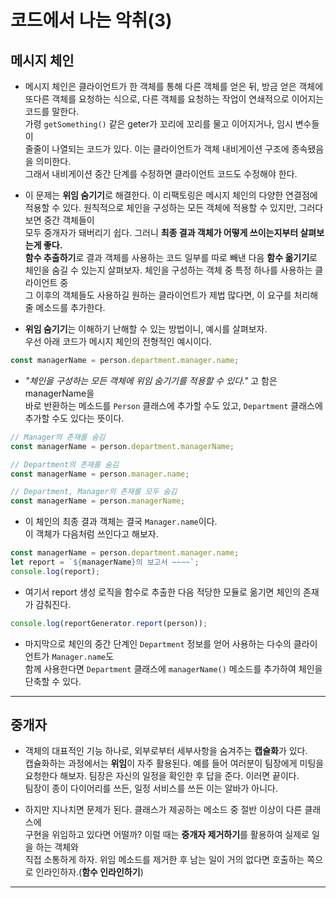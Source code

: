 # 코드에서 나는 악취(3)

<h2>메시지 체인</h2>

- 메시지 체인은 클라이언트가 한 객체를 통해 다른 객체를 얻은 뒤, 방금 얻은 객체에  
  또다른 객체를 요청하는 식으로, 다른 객체를 요청하는 작업이 연쇄적으로 이어지는 코드를 말한다.  
  가령 `getSomething()` 같은 geter가 꼬리에 꼬리를 물고 이어지거나, 임시 변수들이  
  줄줄이 나열되는 코드가 있다. 이는 클라이언트가 객체 내비게이션 구조에 종속됐음을 의미한다.  
  그래서 내비게이션 중간 단계를 수정하면 클라이언트 코드도 수정해야 한다.

- 이 문제는 **위임 숨기기**로 해결한다. 이 리팩토링은 메시지 체인의 다양한 연결점에  
  적용할 수 있다. 원칙적으로 체인을 구성하는 모든 객체에 적용할 수 있지만, 그러다 보면 중간 객체들이  
  모두 중개자가 돼버리기 쉽다. 그러니 **최종 결과 객체가 어떻게 쓰이는지부터 살펴보는게 좋다.**  
  **함수 추출하기**로 결과 객체를 사용하는 코드 일부를 따로 빼낸 다음 **함수 옮기기**로  
  체인을 숨길 수 있는지 살펴보자. 체인을 구성하는 객체 중 특정 하나를 사용하는 클라이언트 중  
  그 이후의 객체들도 사용하길 원하는 클라이언트가 제법 많다면, 이 요구를 처리해줄 메소드를 추가한다.

- **위임 숨기기**는 이해하기 난해할 수 있는 방법이니, 예시를 살펴보자.  
  우선 아래 코드가 메시지 체인의 전형적인 예시이다.

```js
const managerName = person.department.manager.name;
```

- _"체인을 구성하는 모든 객체에 위임 숨기기를 적용할 수 있다."_ 고 함은 managerName을  
  바로 반환하는 메소드를 `Person` 클래스에 추가할 수도 있고, `Department` 클래스에  
  추가할 수도 있다는 뜻이다.

```js
// Manager의 존재를 숨김
const managerName = person.department.managerName;

// Department의 존재를 숨김
const managerName = person.manager.name;

// Department, Manager의 존재를 모두 숨김
const managerName = person.managerName;
```

- 이 체인의 최종 결과 객체는 결국 `Manager.name`이다.  
  이 객체가 다음처럼 쓰인다고 해보자.

```js
const managerName = person.department.manager.name;
let report = `${managerName}의 보고서 ~~~~`;
console.log(report);
```

- 여기서 report 생성 로직을 함수로 추출한 다음 적당한 모듈로 옮기면 체인의 존재가 감춰진다.

```js
console.log(reportGenerator.report(person));
```

- 마지막으로 체인의 중간 단계인 `Department` 정보를 얻어 사용하는 다수의 클라이언트가 `Manager.name`도  
  함께 사용한다면 `Department` 클래스에 `managerName()` 메소드를 추가하여 체인을 단축할 수 있다.

<hr/>

<h2>중개자</h2>

- 객체의 대표적인 기능 하나로, 외부로부터 세부사항을 숨겨주는 **캡슐화**가 있다.  
  캡슐화하는 과정에서는 **위임**이 자주 활용된다. 예를 들어 여러분이 팀장에게 미팅을  
  요청한다 해보자. 팀장은 자신의 일정을 확인한 후 답을 준다. 이러면 끝이다.  
  팀장이 종이 다이어리를 쓰든, 일정 서비스를 쓰든 이는 알바가 아니다.

- 하지만 지나치면 문제가 된다. 클래스가 제공하는 메소드 중 절반 이상이 다른 클래스에  
  구현을 위임하고 있다면 어떨까? 이럴 때는 **중개자 제거하기**를 활용하여 실제로 일을 하는 객체와  
  직접 소통하게 하자. 위임 메소드를 제거한 후 남는 일이 거의 없다면 호출하는 쪽으로 인라인하자.(**함수 인라인하기**)

<hr/>
